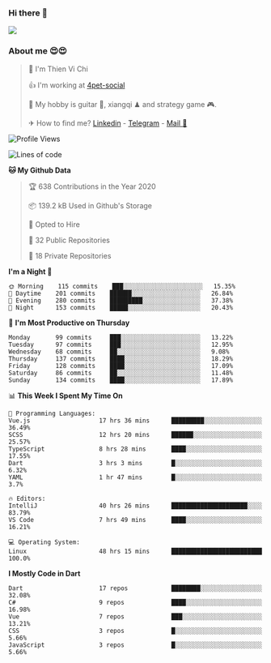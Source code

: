 ### Hi there 👋
![](https://media1.tenor.com/images/9aa4aee77151757a310fcdb4b8fd2a0a/tenor.gif?itemid=12671405)

### About me 😍😍

> 🙎 I'm Thien Vi Chi
> 
> 👍 I'm working at [4pet-social](https://github.com/4pet-social)
>
> 🥞 My hobby is guitar 🎸, xiangqi ♟ and strategy game 🎮.
> 
> ✈ How to find me? [Linkedin](https://www.linkedin.com/in/tvc12/) - [Telegram](https://t.me/yeutham212) - [Mail 📧](mailto:meomeocf98@gmail.com)
> 

<!--START_SECTION:waka-->
![Profile Views](http://img.shields.io/badge/Profile%20Views-33-blue)

![Lines of code](https://img.shields.io/badge/From%20Hello%20World%20I%27ve%20Written-4.0%20million%20lines%20of%20code-blue)

**🐱 My Github Data** 

> 🏆 638 Contributions in the Year 2020
 > 
> 📦 139.2 kB Used in Github's Storage 
 > 
> 💼 Opted to Hire
 > 
> 📜 32 Public Repositories
 > 
> 🔑 18 Private Repositories 

**I'm a Night 🦉** 

```text
🌞 Morning    115 commits    ███░░░░░░░░░░░░░░░░░░░░░░   15.35% 
🌆 Daytime    201 commits    ██████░░░░░░░░░░░░░░░░░░░   26.84% 
🌃 Evening    280 commits    █████████░░░░░░░░░░░░░░░░   37.38% 
🌙 Night      153 commits    █████░░░░░░░░░░░░░░░░░░░░   20.43%

```
📅 **I'm Most Productive on Thursday** 

```text
Monday       99 commits     ███░░░░░░░░░░░░░░░░░░░░░░   13.22% 
Tuesday      97 commits     ███░░░░░░░░░░░░░░░░░░░░░░   12.95% 
Wednesday    68 commits     ██░░░░░░░░░░░░░░░░░░░░░░░   9.08% 
Thursday     137 commits    ████░░░░░░░░░░░░░░░░░░░░░   18.29% 
Friday       128 commits    ████░░░░░░░░░░░░░░░░░░░░░   17.09% 
Saturday     86 commits     ██░░░░░░░░░░░░░░░░░░░░░░░   11.48% 
Sunday       134 commits    ████░░░░░░░░░░░░░░░░░░░░░   17.89%

```


📊 **This Week I Spent My Time On** 

```text
💬 Programming Languages: 
Vue.js                   17 hrs 36 mins      █████████░░░░░░░░░░░░░░░░   36.49% 
SCSS                     12 hrs 20 mins      ██████░░░░░░░░░░░░░░░░░░░   25.57% 
TypeScript               8 hrs 28 mins       ████░░░░░░░░░░░░░░░░░░░░░   17.55% 
Dart                     3 hrs 3 mins        █░░░░░░░░░░░░░░░░░░░░░░░░   6.32% 
YAML                     1 hr 47 mins        █░░░░░░░░░░░░░░░░░░░░░░░░   3.7%

🔥 Editors: 
IntelliJ                 40 hrs 26 mins      █████████████████████░░░░   83.79% 
VS Code                  7 hrs 49 mins       ████░░░░░░░░░░░░░░░░░░░░░   16.21%

💻 Operating System: 
Linux                    48 hrs 15 mins      █████████████████████████   100.0%

```

**I Mostly Code in Dart** 

```text
Dart                     17 repos            ████████░░░░░░░░░░░░░░░░░   32.08% 
C#                       9 repos             ████░░░░░░░░░░░░░░░░░░░░░   16.98% 
Vue                      7 repos             ███░░░░░░░░░░░░░░░░░░░░░░   13.21% 
CSS                      3 repos             █░░░░░░░░░░░░░░░░░░░░░░░░   5.66% 
JavaScript               3 repos             █░░░░░░░░░░░░░░░░░░░░░░░░   5.66%

```



<!--END_SECTION:waka-->